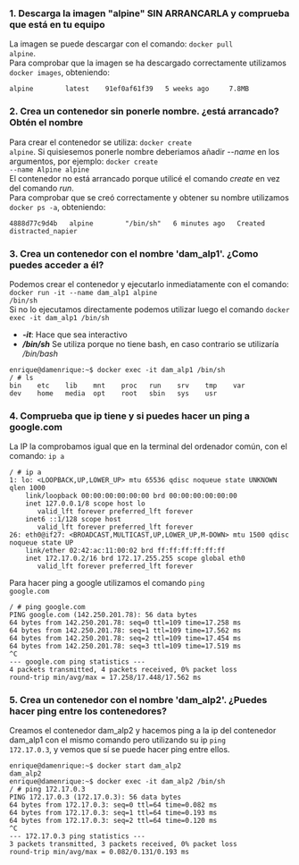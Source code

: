 ### 1. Descarga la imagen "alpine" SIN ARRANCARLA y comprueba que está en tu equipo

La imagen se puede descargar con el comando: <code>docker pull alpine</code>.  
Para comprobar que la imagen se ha descargado correctamente utilizamos <code>docker images</code>, obteniendo:   
~~~
alpine        latest    91ef0af61f39   5 weeks ago     7.8MB
~~~

### 2. Crea un contenedor sin ponerle nombre. ¿está arrancado? Obtén el nombre

Para crear el contenedor se utiliza: <code>docker create alpine</code>. Si quisiesemos ponerle nombre deberiamos añadir *--name* en los argumentos, por ejemplo: <code>docker create --name Alpine alpine</code>  
El contenedor no está arrancado porque utilicé el comando *create* en vez del comando *run*.  
Para comprobar que se creó correctamente y obtener su nombre utilizamos <code>docker ps -a</code>, obteniendo:    
~~~
4888d77c9d4b   alpine        "/bin/sh"   6 minutes ago   Created                             distracted_napier
~~~

### 3. Crea un contenedor con el nombre 'dam_alp1'. ¿Como puedes acceder a él?

Podemos crear el contenedor y ejecutarlo inmediatamente con el comando: <code>docker run -it --name dam_alp1 alpine /bin/sh</code>   
Si no lo ejecutamos directamente podemos utilizar luego el comando <code>docker exec -it dam_alp1 /bin/sh</code>   
- ***-it***: Hace que sea interactivo   
- ***/bin/sh*** Se utiliza porque no tiene bash, en caso contrario se utilizaría */bin/bash*
~~~
enrique@damenrique:~$ docker exec -it dam_alp1 /bin/sh
/ # ls
bin    etc    lib    mnt    proc   run    srv    tmp    var
dev    home   media  opt    root   sbin   sys    usr
~~~

### 4. Comprueba que ip tiene y si puedes hacer un ping a google.com

La IP la comprobamos igual que en la terminal del ordenador común, con el comando: <code>ip a</code>   
~~~
/ # ip a
1: lo: <LOOPBACK,UP,LOWER_UP> mtu 65536 qdisc noqueue state UNKNOWN qlen 1000
    link/loopback 00:00:00:00:00:00 brd 00:00:00:00:00:00
    inet 127.0.0.1/8 scope host lo
       valid_lft forever preferred_lft forever
    inet6 ::1/128 scope host 
       valid_lft forever preferred_lft forever
26: eth0@if27: <BROADCAST,MULTICAST,UP,LOWER_UP,M-DOWN> mtu 1500 qdisc noqueue state UP 
    link/ether 02:42:ac:11:00:02 brd ff:ff:ff:ff:ff:ff
    inet 172.17.0.2/16 brd 172.17.255.255 scope global eth0
       valid_lft forever preferred_lft forever
~~~

Para hacer ping a google utilizamos el comando <code>ping google.com</code>
~~~
/ # ping google.com
PING google.com (142.250.201.78): 56 data bytes
64 bytes from 142.250.201.78: seq=0 ttl=109 time=17.258 ms
64 bytes from 142.250.201.78: seq=1 ttl=109 time=17.562 ms
64 bytes from 142.250.201.78: seq=2 ttl=109 time=17.454 ms
64 bytes from 142.250.201.78: seq=3 ttl=109 time=17.519 ms
^C
--- google.com ping statistics ---
4 packets transmitted, 4 packets received, 0% packet loss
round-trip min/avg/max = 17.258/17.448/17.562 ms
~~~

### 5. Crea un contenedor con el nombre 'dam_alp2'. ¿Puedes hacer ping entre los contenedores?

Creamos el contenedor dam_alp2 y hacemos ping a la ip del contenedor dam_alp1 con el mismo comando pero utilizando su ip <code>ping 172.17.0.3</code>, y vemos que sí se puede hacer ping entre ellos.   
~~~
enrique@damenrique:~$ docker start dam_alp2 
dam_alp2
enrique@damenrique:~$ docker exec -it dam_alp2 /bin/sh
/ # ping 172.17.0.3
PING 172.17.0.3 (172.17.0.3): 56 data bytes
64 bytes from 172.17.0.3: seq=0 ttl=64 time=0.082 ms
64 bytes from 172.17.0.3: seq=1 ttl=64 time=0.193 ms
64 bytes from 172.17.0.3: seq=2 ttl=64 time=0.120 ms
^C
--- 172.17.0.3 ping statistics ---
3 packets transmitted, 3 packets received, 0% packet loss
round-trip min/avg/max = 0.082/0.131/0.193 ms

~~~
